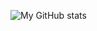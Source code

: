 ![My GitHub stats](https://github-readme-stats.vercel.app/api?username=sp0t&hide=contribs,issues&height=300)
